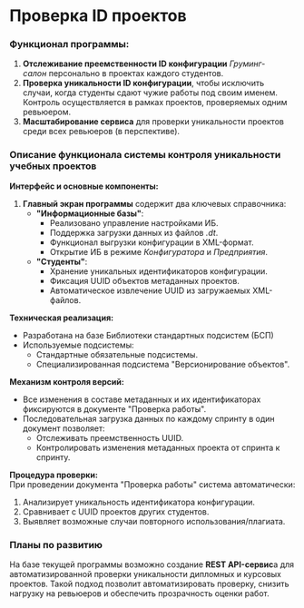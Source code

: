 # Проверка ID проектов

### **Функционал программы:**

1. **Отслеживание преемственности ID конфигурации** _Груминг-салон_ персонально в проектах каждого студентов.
2. **Проверка уникальности ID конфигурации**, чтобы исключить случаи, когда студенты сдают чужие работы под своим именем. Контроль осуществляется в рамках проектов, проверяемых одним ревьюером.
3. **Масштабирование сервиса** для проверки уникальности проектов среди всех ревьюеров (в перспективе).

### Описание функционала системы контроля уникальности учебных проектов

**Интерфейс и основные компоненты:**

1. **Главный экран программы** содержит два ключевых справочника:
    - **"Информационные базы"**:
        - Реализовано управление настройками ИБ.
        - Поддержка загрузки данных из файлов _.dt_.
        - Функционал выгрузки конфигурации в XML-формат.
        - Открытие ИБ в режиме *Конфигуратора* и *Предприятия*.
    - **"Студенты"**:
        - Хранение уникальных идентификаторов конфигурации.
        - Фиксация UUID объектов метаданных проектов.
        - Автоматическое извлечение UUID из загружаемых XML-файлов.
            
**Техническая реализация:**

- Разработана на базе Библиотеки стандартных подсистем (БСП)
- Используемые подсистемы:
    - Стандартные обязательные подсистемы.
    - Специализированная подсистема "Версионирование объектов".

**Механизм контроля версий:**

- Все изменения в составе метаданных и их идентификаторах фиксируются в документе "Проверка работы".
- Последовательная загрузка данных по каждому спринту в один документ позволяет:
    - Отслеживать преемственность UUID.
    - Контролировать изменения метаданных проекта от спринта к спринту.

**Процедура проверки:**  
При проведении документа "Проверка работы" система автоматически:

1. Анализирует уникальность идентификатора конфигурации.
2. Сравнивает с UUID проектов других студентов.
3. Выявляет возможные случаи повторного использования/плагиата.


### **Планы по развитию**

На базе текущей программы возможно создание **REST API-сервис**а для автоматизированной проверки уникальности дипломных и курсовых проектов. Такой подход позволит автоматизировать проверку, снизить нагрузку на ревьюеров и обеспечить прозрачность оценки работ.
